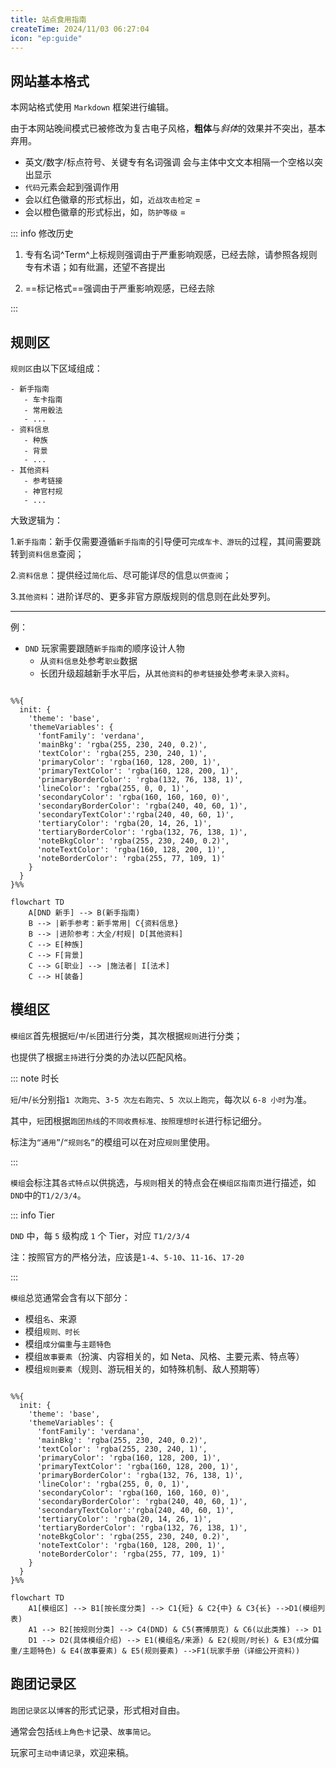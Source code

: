 ```yaml
---
title: 站点食用指南
createTime: 2024/11/03 06:27:04
icon: "ep:guide"
---
```


## 网站基本格式

本网站格式使用 `Markdown` 框架进行编辑。

由于本网站晚间模式已被修改为复古电子风格，**粗体**与*斜体*的效果并不突出，基本弃用。

- 英文/数字/标点符号、关键专有名词强调 会与主体中文文本相隔一个空格以突出显示
- `代码`元素会起到强调作用
- <Badge type="danger" text="投骰方式" /> 会以红色徽章的形式标出，如，`近战攻击检定` = <Badge type="danger" text="D20 + 熟练加值 + 力量调整值" />
- <Badge type="warning" text="计算方式等其他关键信息" /> 会以橙色徽章的形式标出，如，`防护等级` = <Badge type="warning" text="10 + 敏捷调整值 + 护甲加值" />

::: info 修改历史

1. 专有名词^Term^上标规则强调由于严重影响观感，已经去除，请参照各规则专有术语；如有纰漏，还望不吝提出

2. ==标记格式==强调由于严重影响观感，已经去除

:::

## 规则区

`规则区`由以下区域组成：

```
- 新手指南
   - 车卡指南
   - 常用骰法
   - ...
- 资料信息
   - 种族
   - 背景
   - ...
- 其他资料
   - 参考链接
   - 神官村规
   - ...
```

大致逻辑为：

1.`新手指南`：新手仅需要遵循`新手指南`的引导便可`完成车卡、游玩`的过程，其间需要跳转到`资料信息`查阅；

2.`资料信息`：提供经过`简化后`、尽可能详尽的信息`以供查阅`；

3.`其他资料`：进阶详尽的、更多非官方原版规则的信息则在此处罗列。

---

例：

- `DND` 玩家需要跟随`新手指南`的顺序设计人物
  - 从`资料信息`处参考`职业`数据
  - 长团升级超越新手水平后，从`其他资料`的`参考链接`处参考`未录入资料`。

```mermaid

%%{
  init: {
    'theme': 'base',
    'themeVariables': {
      'fontFamily': 'verdana',
      'mainBkg': 'rgba(255, 230, 240, 0.2)',
      'textColor': 'rgba(255, 230, 240, 1)',
      'primaryColor': 'rgba(160, 128, 200, 1)',
      'primaryTextColor': 'rgba(160, 128, 200, 1)',
      'primaryBorderColor': 'rgba(132, 76, 138, 1)',
      'lineColor': 'rgba(255, 0, 0, 1)',
      'secondaryColor': 'rgba(160, 160, 160, 0)',
      'secondaryBorderColor': 'rgba(240, 40, 60, 1)',
      'secondaryTextColor':'rgba(240, 40, 60, 1)',
      'tertiaryColor': 'rgba(20, 14, 26, 1)',
      'tertiaryBorderColor': 'rgba(132, 76, 138, 1)',
      'noteBkgColor': 'rgba(255, 230, 240, 0.2)',
      'noteTextColor': 'rgba(160, 128, 200, 1)',
      'noteBorderColor': 'rgba(255, 77, 109, 1)'
    }
  }
}%%

flowchart TD
    A[DND 新手] --> B(新手指南)
    B --> |新手参考：新手常用| C{资料信息}
    B --> |进阶参考：大全/村规| D[其他资料]
    C --> E[种族]
    C --> F[背景]
    C --> G[职业] --> |施法者| I[法术]
    C --> H[装备]

```

## 模组区

`模组区`首先根据`短`/`中`/`长`团进行分类，其次根据`规则`进行分类；

也提供了根据`主持`进行分类的办法以匹配风格。

::: note 时长

`短`/`中`/`长`分别指`1 次跑完`、`3-5 次左右跑完`、`5 次以上跑完`，每次以 `6-8 小时`为准。

其中，`短`团根据`跑团热线`的`不同收费标准、按照理想时长`进行标记细分。

标注为`“通用”`/`“规则名”`的模组可以在对应`规则`里使用。

:::

`模组`会标注其`各式特点`以供挑选，与`规则`相关的特点会在`模组区指南页`进行描述，如`DND`中的`T1/2/3/4`。

::: info Tier

`DND` 中，每 `5` 级构成 `1` 个 Tier，对应 `T1/2/3/4`

注：按照官方的严格分法，应该是`1-4`、`5-10`、`11-16`、`17-20`

:::

`模组`总览通常会含有以下部分：

- 模组`名`、来源
- 模组`规则、时长`
- 模组`成分偏重`与`主题特色`
- 模组`故事要素`（扮演、内容相关的，如 Neta、风格、主要元素、特点等）
- 模组`规则要素`（规则、游玩相关的，如特殊机制、敌人预期等）

```mermaid

%%{
  init: {
    'theme': 'base',
    'themeVariables': {
      'fontFamily': 'verdana',
      'mainBkg': 'rgba(255, 230, 240, 0.2)',
      'textColor': 'rgba(255, 230, 240, 1)',
      'primaryColor': 'rgba(160, 128, 200, 1)',
      'primaryTextColor': 'rgba(160, 128, 200, 1)',
      'primaryBorderColor': 'rgba(132, 76, 138, 1)',
      'lineColor': 'rgba(255, 0, 0, 1)',
      'secondaryColor': 'rgba(160, 160, 160, 0)',
      'secondaryBorderColor': 'rgba(240, 40, 60, 1)',
      'secondaryTextColor':'rgba(240, 40, 60, 1)',
      'tertiaryColor': 'rgba(20, 14, 26, 1)',
      'tertiaryBorderColor': 'rgba(132, 76, 138, 1)',
      'noteBkgColor': 'rgba(255, 230, 240, 0.2)',
      'noteTextColor': 'rgba(160, 128, 200, 1)',
      'noteBorderColor': 'rgba(255, 77, 109, 1)'
    }
  }
}%%

flowchart TD
    A1[模组区] --> B1[按长度分类] --> C1{短} & C2{中} & C3{长} -->D1(模组列表)
    A1 --> B2[按规则分类] --> C4(DND) & C5(赛博朋克) & C6(以此类推) --> D1
    D1 --> D2(具体模组介绍) --> E1(模组名/来源) & E2(规则/时长) & E3(成分偏重/主题特色) & E4(故事要素) & E5(规则要素) -->F1(玩家手册（详细公开资料）)

```

## 跑团记录区

`跑团记录区`以`博客`的形式记录，形式相对自由。

通常会包括`线上角色卡`记录、`故事简记`。

玩家可`主动申请记录`，欢迎来稿。
